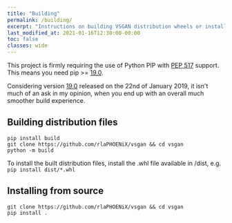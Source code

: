 ```yaml
---
title: "Building"
permalink: /building/
excerpt: "Instructions on building VSGAN distribution wheels or installing from source."
last_modified_at: 2021-01-16T12:30:00-00:00
toc: false
classes: wide
---
```


This project is firmly requiring the use of Python PIP with [PEP 517][pep517] support. This means you need pip >= [19.0][pip19].

Considering version [19.0][pip19] released on the 22nd of January 2019, it isn't much of an ask in my opinion, when you end up
with an overall much smoother build experience.

## Building distribution files

    pip install build
    git clone https://github.com/rlaPHOENiX/vsgan && cd vsgan
    python -m build

To install the built distribution files, install the .whl file available in /dist, e.g. `pip install dist/*.whl`

## Installing from source

    git clone https://github.com/rlaPHOENiX/vsgan && cd vsgan
    pip install .

[pep517]: https://www.python.org/dev/peps/pep-0517

[pip19]: https://pip.pypa.io/en/stable/news/#id415
